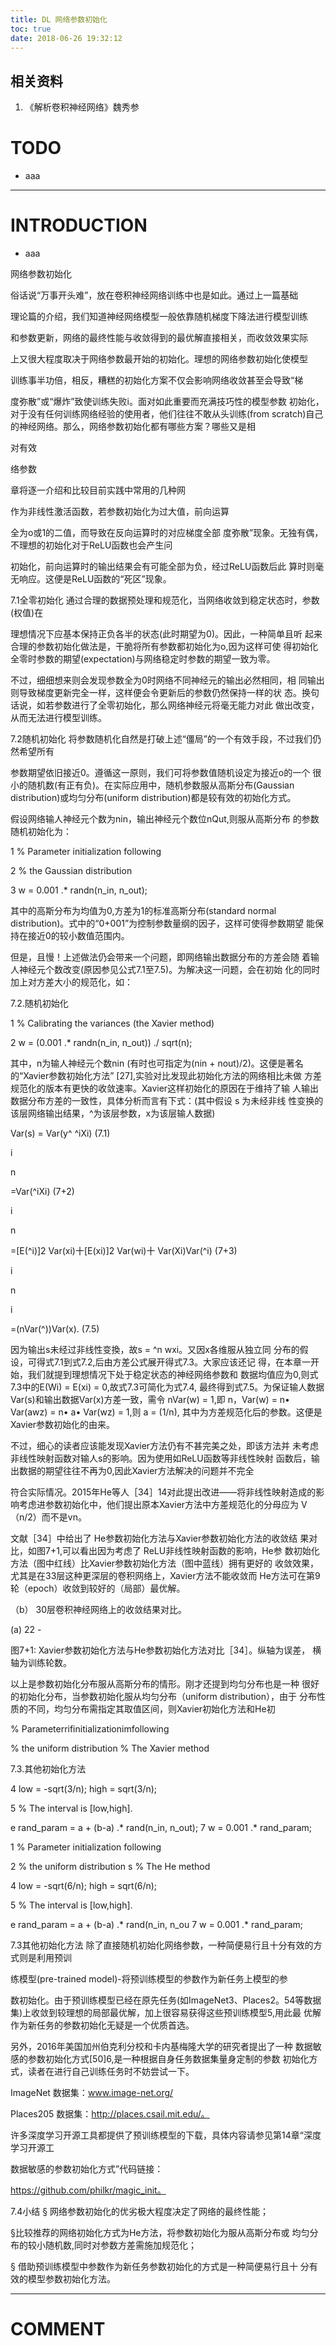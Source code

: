 ```yaml
---
title: DL 网络参数初始化
toc: true
date: 2018-06-26 19:32:12
---
```

## 相关资料
1. 《解析卷积神经网络》魏秀参




# TODO






  * aaa



* * *




# INTRODUCTION






  * aaa






















网络参数初始化



俗话说“万事开头难”，放在卷积神经网络训练中也是如此。通过上一篇基础

理论篇的介绍，我们知道神经网络模型一般依靠随机梯度下降法进行模型训练

和参数更新，网络的最终性能与收敛得到的最优解直接相关，而收敛效果实际

上又很大程度取决于网络参数最开始的初始化。理想的网络参数初始化使模型

训练事半功倍，相反，糟糕的初始化方案不仅会影响网络收敛甚至会导致“梯

度弥散”或“爆炸”致使训练失败i。面对如此重要而充满技巧性的模型参数 初始化，对于没有任何训练网络经验的使用者，他们往往不敢从头训练(from scratch)自己的神经网络。那么，网络参数初始化都有哪些方案？哪些又是相

对有效

络参数



章将逐一介绍和比较目前实践中常用的几种网


作为非线性激活函数，若参数初始化为过大值，前向运算

全为o或1的二值，而导致在反向运算时的对应梯度全部 度弥散”现象。无独有偶，不理想的初始化对于ReLU函数也会产生问

初始化，前向运算时的输出结果会有可能全部为负，经过ReLU函数后此 算时则毫无响应。这便是ReLU函数的“死区”现象。

7.1全零初始化
通过合理的数据预处理和规范化，当网络收敛到稳定状态时，参数(权值)在

理想情况下应基本保持正负各半的状态(此时期望为0)。因此，一种简单且听 起来合理的参数初始化做法是，干脆将所有参数都初始化为o,因为这样可使 得初始化全零时参数的期望(expectation)与网络稳定时参数的期望一致为零。

不过，细细想来则会发现参数全为0时网络不同神经元的输出必然相同，相 同输出则导致梯度更新完全一样，这样便会令更新后的参数仍然保持一样的状 态。换句话说，如若参数进行了全零初始化，那么网络神经元将毫无能力对此 做出改变，从而无法进行模型训练。

7.2随机初始化
将参数随机化自然是打破上述“僵局”的一个有效手段，不过我们仍然希望所有

参数期望依旧接近0。遵循这一原则，我们可将参数值随机设定为接近o的一个 很小的随机数(有正有负)。在实际应用中，随机参数服从高斯分布(Gaussian distribution)或均匀分布(uniform distribution)都是较有效的初始化方式。

假设网络输人神经元个数为nin，输出神经元个数位nQut,则服从高斯分布 的参数随机初始化为：

1    % Parameter initialization following

2    % the Gaussian distribution

3    w = 0.001 .* randn(n_in, n_out);

其中的高斯分布为均值为0,方差为1的标准高斯分布(standard normal distribution)。式中的“0+001”为控制参数量纲的因子，这样可使得参数期望 能保持在接近0的较小数值范围内。

但是，且慢！上述做法仍会带来一个问题，即网络输出数据分布的方差会随 着输人神经元个数改变(原因参见公式7.1至7.5)。为解决这一问题，会在初始 化的同时加上对方差大小的规范化，如：

7.2.随机初始化

1    % Calibrating the variances (the Xavier method)

2    w = (0.001 .* randn(n_in, n_out)) ./ sqrt(n);

其中，n为输人神经元个数nin (有时也可指定为(nin + nout)/2)。这便是著名 的“Xavier参数初始化方法” [27],实验对比发现此初始化方法的网络相比未做 方差规范化的版本有更快的收敛速率。Xavier这样初始化的原因在于维持了输 人输出数据分布方差的一致性，具体分析而言有下式：(其中假设 s 为未经非线 性变换的该层网络输出结果，^为该层参数，x为该层输人数据)

Var(s) = Var(y^ ^iXi)    (7.1)

i

n

=Var(^iXi)    (7+2)

i

n

=[E(^i)]2 Var(xi)十[E(xi)]2 Var(wi)十 Var(Xi)Var(^i)    (7+3)

i

n


i

=(nVar(^))Var(x).    (7.5)

因为输出s未经过非线性变換，故s = ^n wxi。又因x各维服从独立同 分布的假设，可得式7.1到式7.2,后由方差公式展开得式7.3。大家应该还记 得，在本章一开始，我们就提到理想情况下处于稳定状态的神经网络参数和 数据均值应为0,则式7.3中的E(Wi) = E(xi) = 0,故式7.3可简化为式7.4, 最终得到式7.5。为保证输人数据Var(s)和输出数据Var(x)方差一致，需令 nVar(w) = 1,即 n，Var(w) = n• Var(awz) = n• a• Var(wz) = 1,则 a = (1/n), 其中为方差规范化后的参数。这便是Xavier参数初始化的由来。

不过，细心的读者应该能发现Xavier方法仍有不甚完美之处，即该方法并 未考虑非线性映射函数对输人s的影响。因为使用如ReLU函数等非线性映射 函数后，输出数据的期望往往不再为0,因此Xavier方法解决的问题并不完全

符合实际情况。2015年He等人［34］14对此提出改进——将非线性映射造成的影 响考虑进参数初始化中，他们提出原本Xavier方法中方差规范化的分母应为 V（n/2）而不是vn。

文献［34］中给出了 He参数初始化方法与Xavier参数初始化方法的收敛结 果对比，如图7+1,可以看出因为考虑了 ReLU非线性映射函数的影响，He参 数初始化方法（图中红线）比Xavier参数初始化方法（图中蓝线）拥有更好的 收敛效果，尤其是在33层这种更深层的卷积网络上，Xavier方法不能收敛而 He方法可在第9轮（epoch）收敛到较好的（局部）最优解。




（b） 30层卷积神经网络上的收敛结果对比。


(a) 22 -


图7+1: Xavier参数初始化方法与He参数初始化方法对比［34］。纵轴为误差， 横轴为训练轮数。

以上是参数初始化分布服从高斯分布的情形。刚才还提到均匀分布也是一种 很好的初始化分布，当参数初始化服从均匀分布（uniform distribution），由于 分布性质的不同，均匀分布需指定其取值区间，则Xavier初始化方法和He初



% Parameterrifinitializationimfollowing

% the uniform distribution % The Xavier method

7.3.其他初始化方法

4    low = -sqrt(3/n); high = sqrt(3/n);

5    % The interval is [low,high].

e rand_param = a + (b-a) .* rand(n_in, n_out); 7 w = 0.001 .* rand_param;

1    % Parameter initialization following

2    % the uniform distribution s % The He method

4    low = -sqrt(6/n); high = sqrt(6/n);

5    % The interval is [low,high].

e rand_param = a + (b-a) .* rand(n_in, n_ou 7 w = 0.001 .* rand_param;

7.3其他初始化方法
除了直接随机初始化网络参数，一种简便易行且十分有效的方式则是利用预训

练模型(pre-trained model)-将预训练模型的参数作为新任务上模型的参

数初始化。由于预训练模型已经在原先任务(如ImageNet3、Places2。54等数据 集)上收敛到较理想的局部最优解，加上很容易获得这些预训练模型5,用此最 优解作为新任务的参数初始化无疑是一个优质首选。

另外，2016年美国加州伯克利分校和卡内基梅隆大学的研究者提出了一种 数据敏感的参数初始化方式[50]6,是一种根据自身任务数据集量身定制的参数 初始化方式，读者在进行自己训练任务时不妨尝试一下。

ImageNet 数据集：www.image-net.org/

Places205 数据集：http://places.csail.mit.edu/。

许多深度学习开源工具都提供了预训练模型的下载，具体内容请参见第14章“深度学习开源工

数据敏感的参数初始化方式”代码链接：


https://github.com/philkr/magic_init。


7.4小结
§ 网络参数初始化的优劣极大程度决定了网络的最终性能；

§比较推荐的网络初始化方式为He方法，将参数初始化为服从高斯分布或 均匀分布的较小随机数,同时对参数方差需施加规范化；

§ 借助预训练模型中参数作为新任务参数初始化的方式是一种简便易行且十 分有效的模型参数初始化方法。













* * *




# COMMENT
